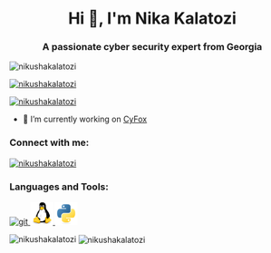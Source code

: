 <h1 align="center">Hi 👋, I'm Nika Kalatozi</h1>
<h3 align="center">A passionate cyber security expert from Georgia</h3>

<p align="left"> <img src="https://komarev.com/ghpvc/?username=nikushakalatozi&label=Profile%20views&color=0e75b6&style=flat" alt="nikushakalatozi" /> </p>

<p align="left"> <a href="https://github.com/ryo-ma/github-profile-trophy"><img src="https://github-profile-trophy.vercel.app/?username=nikushakalatozi" alt="nikushakalatozi" /></a> </p>

<p align="left"> <a href="https://twitter.com/nikushakalatozi" target="blank"><img src="https://img.shields.io/twitter/follow/nikushakalatozi?logo=twitter&style=for-the-badge" alt="nikushakalatozi" /></a> </p>

- 🔭 I’m currently working on [CyFox](https://github.com/NikushaKalatozi/MITRE-ATTACK-EMULATION)

<h3 align="left">Connect with me:</h3>
<p align="left">
<a href="https://twitter.com/nikushakalatozi" target="blank"><img align="center" src="https://raw.githubusercontent.com/rahuldkjain/github-profile-readme-generator/master/src/images/icons/Social/twitter.svg" alt="nikushakalatozi" height="30" width="40" /></a>
</p>

<h3 align="left">Languages and Tools:</h3>
<p align="left"> <a href="https://git-scm.com/" target="_blank" rel="noreferrer"> <img src="https://www.vectorlogo.zone/logos/git-scm/git-scm-icon.svg" alt="git" width="40" height="40"/> </a> <a href="https://www.linux.org/" target="_blank" rel="noreferrer"> <img src="https://raw.githubusercontent.com/devicons/devicon/master/icons/linux/linux-original.svg" alt="linux" width="40" height="40"/> </a> <a href="https://www.python.org" target="_blank" rel="noreferrer"> <img src="https://raw.githubusercontent.com/devicons/devicon/master/icons/python/python-original.svg" alt="python" width="40" height="40"/> </a> </p>

<p><img align="left" src="https://github-readme-stats.vercel.app/api/top-langs?username=nikushakalatozi&show_icons=true&locale=en&layout=compact" alt="nikushakalatozi" /></p>

<p>&nbsp;<img align="center" src="https://github-readme-stats.vercel.app/api?username=nikushakalatozi&show_icons=true&locale=en" alt="nikushakalatozi" /></p>
